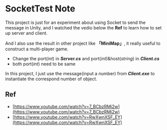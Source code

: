 SocketTest Note
===
This project is just for an experiment about using Socket to send the message in Unity, and I watched the vedio below the **Ref** to learn how to set up server and client.  
     
And I also use the result in other project like **「MiniMap」**, it really useful to construct a multi-player game.

- Change the port(*int*) in ***Server.cs*** and  port(*int*)&host(*string*) in ***Client.cs***
- both port(*int*) need to be same

In this project, I just use the message(input a number) from ***Client.exe*** to instantiate the correspond number of object.


## **Ref**
- [https://www.youtube.com/watch?v=7_BCbzRMi2w](https://www.youtube.com/watch?v=7_BCbzRMi2w)
- [https://www.youtube.com/watch?v=RwXwnXSF_EY](https://www.youtube.com/watch?v=RwXwnXSF_EY)